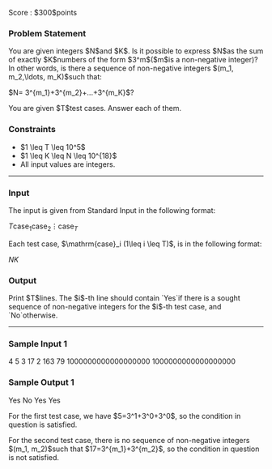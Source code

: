 
<div>

<span>

<span>

<p>
Score : $300$points
</p>

<div>

<section>

### **Problem Statement**

<p>
You are given integers $N$and $K$.
Is it possible to express $N$as the sum of exactly $K$numbers of the form $3^m$($m$is a non-negative integer)?
In other words, is there a sequence of non-negative integers $(m_1, m_2,\ldots, m_K)$such that:
</p>

<p>
$N= 3^{m_1}+3^{m_2}+...+3^{m_K}$?
</p>

<p>
You are given $T$test cases. Answer each of them.
</p>

</section>

</div>

<div>

<section>

### **Constraints**

<ul>

<li>
$1 \leq T \leq 10^5$
</li>

<li>
$1 \leq K \leq N \leq 10^{18}$
</li>

<li>
All input values are integers.
</li>

</ul>

</section>

</div>

---

<div>

<div>

<section>

### **Input**

<p>
The input is given from Standard Input in the following format:
</p>

<div>

$T$$\mathrm{case}_1$$\mathrm{case}_2$$\vdots$$\mathrm{case}_T$
</div>

<p>
Each test case, $\mathrm{case}_i (1\leq i \leq T)$, is in the following format:
</p>

<div>

$N$$K$
</div>

</section>

</div>

<div>

<section>

### **Output**

<p>
Print $T$lines. The $i$-th line should contain `Yes`if there is a sought sequence of non-negative integers for the $i$-th test case, and `No`otherwise.
</p>

</section>

</div>

</div>

---

<div>

<section>

### **Sample Input 1**

<div>

4
5 3
17 2
163 79
1000000000000000000 1000000000000000000

</div>

</section>

</div>

<div>

<section>

### **Sample Output 1**

<div>

Yes
No
Yes
Yes

</div>

<p>
For the first test case, we have $5=3^1+3^0+3^0$, so the condition in question is satisfied.
</p>

<p>
For the second test case, there is no sequence of non-negative integers $(m_1, m_2)$such that $17=3^{m_1}+3^{m_2}$, so the condition in question is not satisfied.
</p>

</section>

</div>

</span>

</span>

</div>
